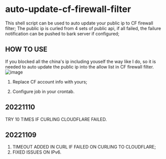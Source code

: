 # auto-update-cf-firewall-filter

This shell script can be used to auto update your public ip to CF firewall filter;
The public ip is curled from 4 sets of public api, if all failed, the failure notification can be pushed to bark server if configured;

HOW TO USE
---
If you blocked all the china's ip including youself the way like I do, so it is needed to auto update the public ip into the allow list in CF firewall filter.
![image](https://user-images.githubusercontent.com/112747189/196971965-f5e7d55c-311c-420a-9755-e97f0364abb3.png)

1. Replace CF account info with yours;

2. Configure job in your crontab.

20221110
---
TRY 10 TIMES IF CURLING CLOUDFLARE FAILED.

20221109
---
1. TIMEOUT ADDED IN CURL IF FAILED ON CURLING TO CLOUDFLARE;
2. FIXED ISSUES ON IPv6.
